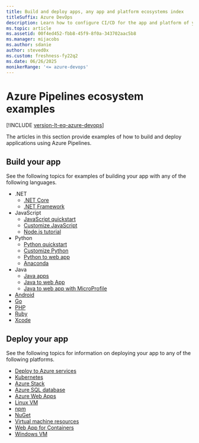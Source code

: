 ```yaml
---
title: Build and deploy apps, any app and platform ecosystems index
titleSuffix: Azure DevOps
description: Learn how to configure CI/CD for the app and platform of your choice using Azure Pipelines.  
ms.topic: article
ms.assetid: 00f4ed452-fbb8-45f9-8f0a-343702aac5b8  
ms.manager: mijacobs 
ms.author: sdanie
author: steved0x
ms.custom: freshness-fy22q2
ms.date: 06/26/2025
monikerRange: '<= azure-devops'
---
```


# Azure Pipelines ecosystem examples

[!INCLUDE [version-lt-eq-azure-devops](../../includes/version-lt-eq-azure-devops.md)]

The articles in this section provide examples of how to build and deploy applications using Azure Pipelines.

## Build your app

See the following topics for examples of building your app with any of the following languages.

- .NET
    - [.NET Core](./dotnet-core.md)
    - [.NET Framework](../apps/aspnet/build-aspnet-4.md)
- JavaScript
    - [JavaScript quickstart](./javascript.md)
    - [Customize JavaScript](./customize-javascript.md)
    - [Node.js tutorial](./nodejs-tutorial.md)
- Python
    - [Python quickstart](./python.md)
    - [Customize Python](./customize-python.md)
    - [Python to web app](./python-webapp.md)
    - [Anaconda](./anaconda.md)
- Java
    - [Java apps](./java.md)
    - [Java to web App](./java-webapp.md)
    - [Java to web app with MicroProfile](/azure/java/microprofile/cicd-microprofile)
- [Android](./android.md)
- [Go](./go.md)
- [PHP](./php.md)
- [Ruby](./ruby.md)
- [Xcode](./xcode.md)

## Deploy your app

See the following topics for information on deploying your app to any of the following platforms.

- [Deploy to Azure services](../overview-azure.md)
- [Kubernetes](./kubernetes/deploy.md)
- [Azure Stack](../targets/azure-stack.md)
- [Azure SQL database](../targets/azure-sqldb.md)
- [Azure Web Apps](../targets/webapp.md)
- [Linux VM](/azure/devops/pipelines/apps/cd/deploy-linuxvm-deploygroups)
- [npm](../artifacts/npm.md)
- [NuGet](../artifacts/nuget.md)
- [Virtual machine resources](../process/environments-virtual-machines.md)
- [Web App for Containers](../apps/cd/deploy-docker-webapp.md)
- [Windows VM](../apps/cd/deploy-webdeploy-iis-deploygroups.md)

